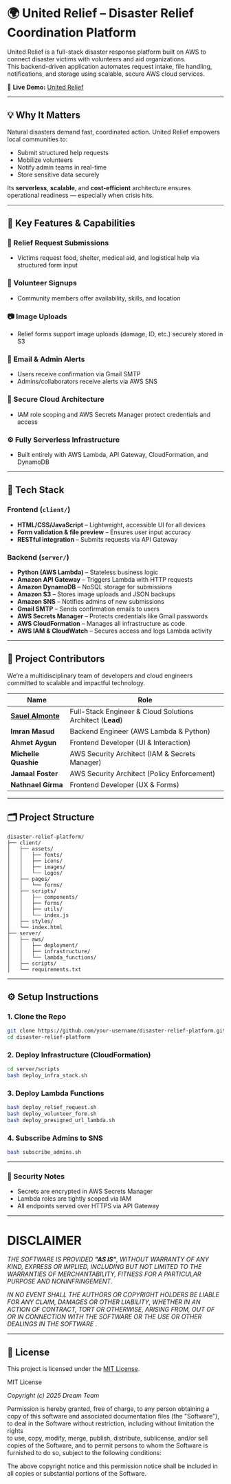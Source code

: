 # 🌍 United Relief – Disaster Relief Coordination Platform

United Relief is a full-stack disaster response platform built on AWS to connect disaster victims with volunteers and aid organizations.  
This backend-driven application automates request intake, file handling, notifications, and storage using scalable, secure AWS cloud services.

🔗 **Live Demo:** [United Relief](https://unitedrelief.vercel.app/)

---

## 💡 Why It Matters

Natural disasters demand fast, coordinated action. United Relief empowers local communities to:

- Submit structured help requests
- Mobilize volunteers
- Notify admin teams in real-time
- Store sensitive data securely

Its **serverless**, **scalable**, and **cost-efficient** architecture ensures operational readiness — especially when crisis hits.

---

## 🚀 Key Features & Capabilities

### 📝 Relief Request Submissions
- Victims request food, shelter, medical aid, and logistical help via structured form input

### 🤝 Volunteer Signups
- Community members offer availability, skills, and location

### 📷 Image Uploads
- Relief forms support image uploads (damage, ID, etc.) securely stored in S3

### 📧 Email & Admin Alerts
- Users receive confirmation via Gmail SMTP
- Admins/collaborators receive alerts via AWS SNS

### 🔐 Secure Cloud Architecture
- IAM role scoping and AWS Secrets Manager protect credentials and access

### ⚙️ Fully Serverless Infrastructure
- Built entirely with AWS Lambda, API Gateway, CloudFormation, and DynamoDB

---

## 🧱 Tech Stack

### Frontend (`client/`)
- **HTML/CSS/JavaScript** – Lightweight, accessible UI for all devices
- **Form validation & file preview** – Ensures user input accuracy
- **RESTful integration** – Submits requests via API Gateway

### Backend (`server/`)
- **Python (AWS Lambda)** – Stateless business logic
- **Amazon API Gateway** – Triggers Lambda with HTTP requests
- **Amazon DynamoDB** – NoSQL storage for submissions
- **Amazon S3** – Stores image uploads and JSON backups
- **Amazon SNS** – Notifies admins of new submissions
- **Gmail SMTP** – Sends confirmation emails to users
- **AWS Secrets Manager** – Protects credentials like Gmail passwords
- **AWS CloudFormation** – Manages all infrastructure as code
- **AWS IAM & CloudWatch** – Secures access and logs Lambda activity

---

## 👥 Project Contributors

We’re a multidisciplinary team of developers and cloud engineers committed to scalable and impactful technology.

| Name                                                        | Role                                                       |
|-------------------------------------------------------------|------------------------------------------------------------|
| [**Sauel Almonte**](https://www.linkedin.com/in/sauel-almonte/) | Full-Stack Engineer & Cloud Solutions Architect (**Lead**) |
| **Imran Masud**                                             | Backend Engineer (AWS Lambda & Python)                     |
| **Ahmet Aygun**                                             | Frontend Developer (UI & Interaction)                      |
| **Michelle Quashie**                                        | AWS Security Architect (IAM & Secrets Manager)             |
| **Jamaal Foster**                                           | AWS Security Architect (Policy Enforcement)                |
| **Nathnael Girma**                                          | Frontend Developer (UX & Forms)                            |

---

## 🗂 Project Structure
```plaintext
disaster-relief-platform/
├── client/
│   ├── assets/
│   │   ├── fonts/
│   │   ├── icons/
│   │   ├── images/
│   │   └── logos/
│   ├── pages/
│   │   └── forms/
│   ├── scripts/
│   │   ├── components/
│   │   ├── forms/
│   │   ├── utils/
│   │   └── index.js
│   ├── styles/
│   └── index.html
├── server/
│   ├── aws/
│   │   ├── deployment/
│   │   ├── infrastructure/
│   │   └── lambda_functions/
│   ├── scripts/
│   └── requirements.txt
```

---

## ⚙️ Setup Instructions

### 1. Clone the Repo

```bash
git clone https://github.com/your-username/disaster-relief-platform.git
cd disaster-relief-platform
```

### 2. Deploy Infrastructure (CloudFormation)

```bash
cd server/scripts
bash deploy_infra_stack.sh
```

### 3. Deploy Lambda Functions
```bash
bash deploy_relief_request.sh
bash deploy_volunteer_form.sh
bash deploy_presigned_url_lambda.sh
```

### 4. Subscribe Admins to SNS
```bash
bash subscribe_admins.sh
```

---

### 🔐 Security Notes
- Secrets are encrypted in AWS Secrets Manager
- Lambda roles are tightly scoped via IAM
- All endpoints served over HTTPS via API Gateway

---
# DISCLAIMER

*THE SOFTWARE IS PROVIDED **"AS IS"**, WITHOUT WARRANTY OF ANY KIND, EXPRESS OR IMPLIED, INCLUDING BUT NOT LIMITED TO THE WARRANTIES OF MERCHANTABILITY, FITNESS FOR A PARTICULAR PURPOSE AND NONINFRINGEMENT*.

*IN NO EVENT SHALL THE AUTHORS OR COPYRIGHT HOLDERS BE LIABLE FOR ANY CLAIM, DAMAGES OR OTHER LIABILITY, WHETHER IN AN ACTION OF CONTRACT, TORT OR OTHERWISE, ARISING FROM, OUT OF OR IN CONNECTION WITH THE SOFTWARE OR THE USE OR OTHER DEALINGS IN THE SOFTWARE* .

---

## 📄 License

This project is licensed under the [MIT License](LICENSE).

MIT License

*Copyright (c) 2025 Dream Team*

Permission is hereby granted, free of charge, to any person obtaining a copy
of this software and associated documentation files (the "Software"), to deal
in the Software without restriction, including without limitation the rights  
to use, copy, modify, merge, publish, distribute, sublicense, and/or sell     
copies of the Software, and to permit persons to whom the Software is         
furnished to do so, subject to the following conditions:

The above copyright notice and this permission notice shall be included in all
copies or substantial portions of the Software.
